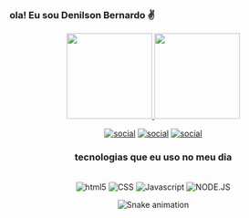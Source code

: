 
### ola! Eu sou Denilson Bernardo ✌️

<div align="center">
  <a href="https://github.com/dsouloficial">
    <img height="150em" src="https://github-readme-stats.vercel.app/api?username=dsouloficial&count_private=true&include_all_commits=true&show_icons=true&theme=dracula&hide_border=false&show_owner=true"/>
    <img height="150em" src="https://github-readme-stats.vercel.app/api/top-langs/?username=dsouloficial&theme=dracula&hide_border=false&&layout=compact"/>


[![social](https://img.shields.io/badge/Instagram-E4405F?style=for-the-badge&logo=instagram&logoColor=white)](https://instagram.com/dsoul_oficial)
[![social](https://img.shields.io/badge/Twitter-1DA1F2?style=for-the-badge&logo=twitter&logoColor=white)](https://Twitter.com/dsouloficial)
[![social](https://img.shields.io/badge/LinkedIn-0077B5?style=for-the-badge&logo=linkedin&logoColor=white)](https://Linkedln.com/DenilsonBernardo)


### tecnologias que eu uso no meu dia 

<div style="display: inline_block"><br/>
<img algin="center" alt= html5 src= https://img.shields.io/badge/HTML5-E34F26?style=for-the-badge&logo=html5&logoColor=white />
<img algin="center" alt= CSS src=https://img.shields.io/badge/CSS3-1572B6?style=for-the-badge&logo=css3&logoColor=white/>
<img algin="center" alt= Javascript src=https://img.shields.io/badge/JavaScript-F7DF1E?style=for-the-badge&logo=javascript&logoColor=black /> 
<img algin="center" alt= NODE.JS src= https://img.shields.io/badge/Node.js-43853D?style=for-the-badge&logo=node.js&logoColor=white/>

<div align="center">
  
  ![Snake animation](https://github.com/danielbped/danielbped/blob/output/github-contribution-grid-snake.svg)
  
</div>

